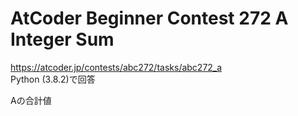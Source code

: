 # AtCoder Beginner Contest 272 A Integer Sum  
https://atcoder.jp/contests/abc272/tasks/abc272_a  
Python (3.8.2)で回答  

Aの合計値
